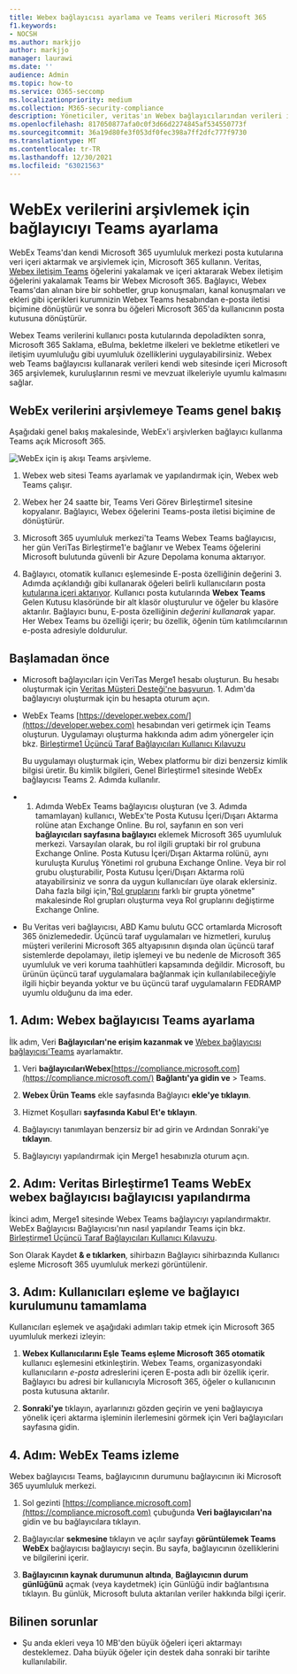 ```yaml
---
title: Webex bağlayıcısı ayarlama ve Teams verileri Microsoft 365
f1.keywords:
- NOCSH
ms.author: markjjo
author: markjjo
manager: laurawi
ms.date: ''
audience: Admin
ms.topic: how-to
ms.service: O365-seccomp
ms.localizationpriority: medium
ms.collection: M365-security-compliance
description: Yöneticiler, veritas'ın Webex bağlayıcılarından verileri içeri aktaracak ve arşivley bağlayıcısı Teams bir bağlayıcı Microsoft 365. Bu bağlayıcı, üçüncü taraf veri kaynaklarından verileri Microsoft 365'te arşivlemenize olanak sağlar ve böylece yasal saklama, içerik araması ve bekletme ilkeleri gibi uyumluluk özelliklerini kullanarak kuruluş üçüncü taraf verilerini yönetebilirsiniz.
ms.openlocfilehash: 817050877afa0c0f3d66d2274845af534550773f
ms.sourcegitcommit: 36a19d80fe3f053df0fec398a7ff2dfc777f9730
ms.translationtype: MT
ms.contentlocale: tr-TR
ms.lasthandoff: 12/30/2021
ms.locfileid: "63021563"
---
```

# <a name="set-up-a-connector-to-archive-webex-teams-data"></a>WebEx verilerini arşivlemek için bağlayıcıyı Teams ayarlama

WebEx Teams'dan kendi Microsoft 365 uyumluluk merkezi posta kutularına veri içeri aktarmak ve arşivlemek için, Microsoft 365 kullanın. Veritas, [Webex iletişim Teams](https://globanet.com/webex-teams/) öğelerini yakalamak ve içeri aktararak Webex iletişim öğelerini yakalamak Teams bir Webex Microsoft 365. Bağlayıcı, Webex Teams'dan alınan bire bir sohbetler, grup konuşmaları, kanal konuşmaları ve ekleri gibi içerikleri kurumnizin Webex Teams hesabından e-posta iletisi biçimine dönüştürür ve sonra bu öğeleri Microsoft 365'da kullanıcının posta kutusuna dönüştürür.

Webex Teams verilerini kullanıcı posta kutularında depoladikten sonra, Microsoft 365 Saklama, eBulma, bekletme ilkeleri ve bekletme etiketleri ve iletişim uyumluluğu gibi uyumluluk özelliklerini uygulayabilirsiniz. Webex web Teams bağlayıcısı kullanarak verileri kendi web sitesinde içeri Microsoft 365 arşivlemek, kuruluşlarının resmi ve mevzuat ilkeleriyle uyumlu kalmasını sağlar.

## <a name="overview-of-archiving-webex-teams-data"></a>WebEx verilerini arşivlemeye Teams genel bakış

Aşağıdaki genel bakış makalesinde, WebEx'i arşivlerken bağlayıcı kullanma Teams açık Microsoft 365.

![WebEx için iş akışı Teams arşivleme.](../media/WebexTeamsConnectorWorkflow.png)

1. Webex web sitesi Teams ayarlamak ve yapılandırmak için, Webex web Teams çalışır.

2. Webex her 24 saatte bir, Teams Veri Görev Birleştirme1 sitesine kopyalanır. Bağlayıcı, Webex öğelerini Teams-posta iletisi biçimine de dönüştürür.

3. Microsoft 365 uyumluluk merkezi'ta Teams Webex Teams bağlayıcısı, her gün VeriTas Birleştirme1'e bağlanır ve Webex Teams öğelerini Microsoft bulutunda güvenli bir Azure Depolama konuma aktarıyor.

4. Bağlayıcı, otomatik kullanıcı eşlemesinde E-posta özelliğinin değerini 3. Adımda açıklandığı gibi kullanarak  öğeleri belirli kullanıcıların posta [kutularına içeri aktarıyor](#step-3-map-users-and-complete-the-connector-setup). Kullanıcı posta kutularında **Webex Teams** Gelen Kutusu klasöründe bir alt klasör oluşturulur ve öğeler bu klasöre aktarılır. Bağlayıcı bunu, E-posta özelliğinin *değerini kullanarak* yapar. Her Webex Teams bu özelliği içerir; bu özellik, öğenin tüm katılımcılarının e-posta adresiyle doldurulur.

## <a name="before-you-begin"></a>Başlamadan önce

- Microsoft bağlayıcıları için VeriTas Merge1 hesabı oluşturun. Bu hesabı oluşturmak için [Veritas Müşteri Desteği'ne başvurun](https://globanet.com/ms-connectors-contact). 1. Adım'da bağlayıcıyı  oluşturmak için bu hesapta oturum açın.

- WebEx Teams [https://developer.webex.com/](https://developer.webex.com) hesabından veri getirmek için Teams oluşturun. Uygulamayı oluşturma hakkında adım adım yönergeler için bkz. [Birleştirme1 Üçüncü Taraf Bağlayıcıları Kullanıcı Kılavuzu](https://docs.ms.merge1.globanetportal.com/Merge1%20Third-Party%20Connectors%20Webex%20Teams%20User%20Guide%20.pdf)

   Bu uygulamayı  oluşturmak için, Webex platformu bir dizi benzersiz kimlik bilgisi üretir. Bu kimlik bilgileri, Genel Birleştirme1 sitesinde WebEx bağlayıcısı Teams 2. Adımda kullanılır.

- 1. Adımda WebEx Teams bağlayıcısı oluşturan (ve 3. Adımda tamamlayan) kullanıcı, WebEx'te Posta Kutusu İçeri/Dışarı Aktarma rolüne atan Exchange Online. Bu rol, sayfanın en son veri **bağlayıcıları sayfasına bağlayıcı** eklemek Microsoft 365 uyumluluk merkezi. Varsayılan olarak, bu rol ilgili gruptaki bir rol grubuna Exchange Online. Posta Kutusu İçeri/Dışarı Aktarma rolünü, aynı kuruluşta Kuruluş Yönetimi rol grubuna Exchange Online. Veya bir rol grubu oluşturabilir, Posta Kutusu İçeri/Dışarı Aktarma rolü atayabilirsiniz ve sonra da uygun kullanıcıları üye olarak  eklersiniz. Daha fazla bilgi için,"[Rol gruplarını](/Exchange/permissions-exo/role-groups#create-role-groups) farklı bir [](/Exchange/permissions-exo/role-groups#modify-role-groups) grupta yönetme" makalesinde Rol grupları oluşturma veya Rol gruplarını değiştirme Exchange Online.

- Bu Veritas veri bağlayıcısı, ABD Kamu bulutu GCC ortamlarda Microsoft 365 önizlemededir. Üçüncü taraf uygulamaları ve hizmetleri, kuruluş müşteri verilerini Microsoft 365 altyapısının dışında olan üçüncü taraf sistemlerde depolamayı, iletip işlemeyi ve bu nedenle de Microsoft 365 uyumluluk ve veri koruma taahhütleri kapsamında değildir. Microsoft, bu ürünün üçüncü taraf uygulamalara bağlanmak için kullanılabileceğiyle ilgili hiçbir beyanda yoktur ve bu üçüncü taraf uygulamaların FEDRAMP uyumlu olduğunu da ima eder.

## <a name="step-1-set-up-the-webex-teams-connector"></a>1. Adım: Webex bağlayıcısı Teams ayarlama

İlk adım, Veri **Bağlayıcıları'ne erişim kazanmak ve** [Webex bağlayıcısı bağlayıcısı'Teams](https://globanet.com/webex-teams/) ayarlamaktır.

1. Veri **bağlayıcılarıWebex**[https://compliance.microsoft.com](https://compliance.microsoft.com/) **Bağlantı'ya gidin ve** >  Teams.

2. **Webex Ürün Teams** ekle sayfasında Bağlayıcı **ekle'ye tıklayın**.

3. Hizmet Koşulları **sayfasında Kabul Et'e** **tıklayın**.

4. Bağlayıcıyı tanımlayan benzersiz bir ad girin ve Ardından Sonraki'ye **tıklayın**.

5. Bağlayıcıyı yapılandırmak için Merge1 hesabınızla oturum açın.

## <a name="step-2-configure-the-webex-teams-connector-on-the-veritas-merge1-site"></a>2. Adım: Veritas Birleştirme1 Teams WebEx webex bağlayıcısı bağlayıcısı yapılandırma

İkinci adım, Merge1 sitesinde Webex Teams bağlayıcıyı yapılandırmaktır. WebEx Bağlayıcısı Bağlayıcısı'nın nasıl yapılandır Teams için bkz. [Birleştirme1 Üçüncü Taraf Bağlayıcıları Kullanıcı Kılavuzu](https://docs.ms.merge1.globanetportal.com/Merge1%20Third-Party%20Connectors%20Webex%20Teams%20User%20Guide%20.pdf).

Son Olarak Kaydet **& e tıklarken**, sihirbazın  Bağlayıcı sihirbazında Kullanıcı eşleme Microsoft 365 uyumluluk merkezi görüntülenir.

## <a name="step-3-map-users-and-complete-the-connector-setup"></a>3. Adım: Kullanıcıları eşleme ve bağlayıcı kurulumunu tamamlama

Kullanıcıları eşlemek ve aşağıdaki adımları takip etmek için Microsoft 365 uyumluluk merkezi izleyin:

1. **Webex Kullanıcılarını Eşle Teams eşleme Microsoft 365 otomatik** kullanıcı eşlemesini etkinleştirin. Webex Teams, organizasyondaki kullanıcıların *e-posta* adreslerini içeren E-posta adlı bir özellik içerir. Bağlayıcı bu adresi bir kullanıcıyla Microsoft 365, öğeler o kullanıcının posta kutusuna aktarılır.

2. **Sonraki'ye** tıklayın, ayarlarınızı gözden geçirin ve yeni bağlayıcıya yönelik içeri aktarma işleminin ilerlemesini görmek için Veri bağlayıcıları sayfasına gidin.

## <a name="step-4-monitor-the-webex-teams-connector"></a>4. Adım: WebEx Teams izleme

Webex bağlayıcısı Teams, bağlayıcının durumunu bağlayıcının iki Microsoft 365 uyumluluk merkezi.

1. Sol gezinti [https://compliance.microsoft.com](https://compliance.microsoft.com) çubuğunda **Veri bağlayıcıları'na** gidin ve bu bağlayıcılara tıklayın.

2. Bağlayıcılar **sekmesine** tıklayın ve açılır sayfayı **görüntülemek Teams WebEx** bağlayıcısı bağlayıcıyı seçin. Bu sayfa, bağlayıcının özelliklerini ve bilgilerini içerir.

3. **Bağlayıcının kaynak durumunun altında**, **Bağlayıcının durum günlüğünü** açmak (veya kaydetmek) için Günlüğü indir bağlantısına tıklayın. Bu günlük, Microsoft buluta aktarılan veriler hakkında bilgi içerir.

## <a name="known-issues"></a>Bilinen sorunlar

- Şu anda ekleri veya 10 MB'den büyük öğeleri içeri aktarmayı desteklemez. Daha büyük öğeler için destek daha sonraki bir tarihte kullanılabilir.